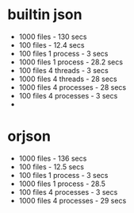 # builtin json 
- 1000 files - 130 secs
- 100 files - 12.4 secs
- 100 files 1 process - 3 secs
- 1000 files 1 process - 28.2 secs
- 100 files 4 threads - 3 secs
- 1000 files 4 threads - 28 secs
- 1000 files 4 processes - 28 secs
- 100 files 4 processes - 3 secs
- 
# orjson
- 1000 files - 136 secs
- 100 files - 12.5 secs
- 100 files 1 process - 3 secs
- 1000 files 1 process - 28.5
- 100 files 4 processes - 3 secs
- 1000 files 4 processes - 29 secs
